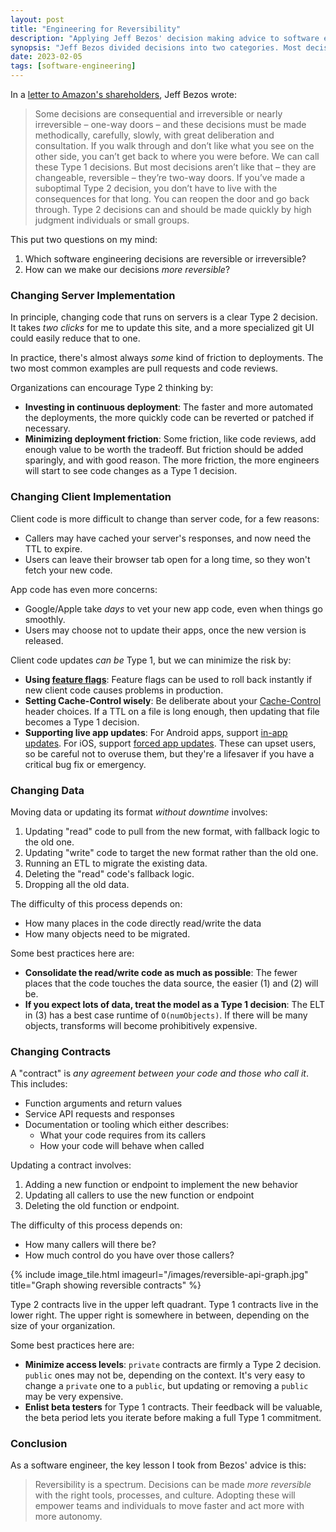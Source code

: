```yaml
---
layout: post
title: "Engineering for Reversibility"
description: "Applying Jeff Bezos' decision making advice to software engineering"
synopsis: "Jeff Bezos divided decisions into two categories. Most decisions are reversible, and should be made by high judgment individuals or small groups. A few decisions are irreversible, and should be made carefully with great deliberation. In software engineering, reversibility is a spectrum. This post describes how decisions can be made more reversible with the right processes, tools, and culture."
date: 2023-02-05
tags: [software-engineering]
---
```


In a [letter to Amazon's shareholders](https://www.sec.gov/Archives/edgar/data/1018724/000119312516530910/d168744dex991.htm),
Jeff Bezos wrote:

> Some decisions are consequential and irreversible or nearly irreversible – one-way doors
> – and these decisions must be made methodically, carefully, slowly, with great deliberation
> and consultation. If you walk through and don’t like what you see on the other side, you
> can’t get back to where you were before. We can call these Type 1 decisions. But most decisions
> aren’t like that – they are changeable, reversible – they’re two-way doors. If you’ve made a
> suboptimal Type 2 decision, you don’t have to live with the consequences for that long.
> You can reopen the door and go back through. Type 2 decisions can and should be made quickly
> by high judgment individuals or small groups. 

This put two questions on my mind:

1. Which software engineering decisions are reversible or irreversible?
2. How can we make our decisions _more reversible_?

<!--more-->

### Changing Server Implementation

In principle, changing code that runs on servers is a clear Type 2 decision.
It takes _two clicks_ for me to update this site, and a more specialized git
UI could easily reduce that to one.

In practice, there's almost always _some_ kind of friction to deployments.
The two most common examples are pull requests and code reviews.

Organizations can encourage Type 2 thinking by:

- **Investing in continuous deployment**: The faster and more automated the deployments, the
more quickly code can be reverted or patched if necessary.
- **Minimizing deployment friction**: Some friction, like code reviews, add enough value to
be worth the tradeoff. But friction should be added sparingly, and with good reason.
The more friction, the more engineers will start to see code changes as a Type 1 decision.

### Changing Client Implementation

Client code is more difficult to change than server code, for a few reasons:

- Callers may have cached your server's responses, and now need the TTL to expire.
- Users can leave their browser tab open for a long time, so they won't fetch your new code.

App code has even more concerns:

- Google/Apple take _days_ to vet your new app code, even when things go smoothly.
- Users may choose not to update their apps, once the new version is released.

Client code updates _can be_ Type 1, but we can minimize the risk by:

- **Using [feature flags](https://www.atlassian.com/continuous-delivery/principles/feature-flags)**:
Feature flags can be used to roll back instantly if new client code causes problems in production.
- **Setting Cache-Control wisely**: Be deliberate about your
[Cache-Control](https://developer.mozilla.org/en-US/docs/Web/HTTP/Headers/Cache-Control) header choices.
If a TTL on a file is long enough, then updating that file becomes a Type 1 decision.
- **Supporting live app updates**: For Android apps, support
[in-app updates](https://developer.android.com/guide/playcore/in-app-updates/kotlin-java). For iOS,
support [forced app updates](https://betterprogramming.pub/force-update-your-apps-74de57523650).
These can upset users, so be careful not to overuse them, but they're a lifesaver if you have a
critical bug fix or emergency.

### Changing Data

Moving data or updating its format _without downtime_ involves:

1. Updating "read" code to pull from the new format, with fallback logic to the old one.
2. Updating "write" code to target the new format rather than the old one.
3. Running an ETL to migrate the existing data.
4. Deleting the "read" code's fallback logic.
5. Dropping all the old data.

The difficulty of this process depends on:

- How many places in the code directly read/write the data
- How many objects need to be migrated.

Some best practices here are:

- **Consolidate the read/write code as much as possible**: The fewer places that the code touches
the data source, the easier (1) and (2) will be.
- **If you expect lots of data, treat the model as a Type 1 decision**: The ELT in (3) has a
best case runtime of `O(numObjects)`. If there will be many objects, transforms will become
prohibitively expensive.

### Changing Contracts

A "contract" is _any agreement between your code and those who call it_. This includes:

- Function arguments and return values
- Service API requests and responses
- Documentation or tooling which either describes:
    - What your code requires from its callers
    - How your code will behave when called

Updating a contract involves:

1. Adding a new function or endpoint to implement the new behavior
2. Updating all callers to use the new function or endpoint
3. Deleting the old function or endpoint.

The difficulty of this process depends on:

- How many callers will there be?
- How much control do you have over those callers?

{% include image_tile.html imageurl="/images/reversible-api-graph.jpg" title="Graph showing reversible contracts" %}

Type 2 contracts live in the upper left quadrant. Type 1 contracts live in the lower right.
The upper right is somewhere in between, depending on the size of your organization.

Some best practices here are:

- **Minimize access levels**: `private` contracts are firmly a Type 2 decision. `public` ones
may not be, depending on the context. It's very easy to change a `private` one to a `public`,
but updating or removing a `public` may be very expensive.
- **Enlist beta testers** for Type 1 contracts. Their feedback will be valuable, the beta period
lets you iterate before making a full Type 1 commitment.

### Conclusion

As a software engineer, the key lesson I took from Bezos' advice is this:

> Reversibility is a spectrum. Decisions can be made _more reversible_ with the
> right tools, processes, and culture. Adopting these will empower teams and individuals
> to move faster and act more with more autonomy.
